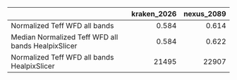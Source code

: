 |                                                    |   kraken_2026 |   nexus_2089 |
|:---------------------------------------------------|--------------:|-------------:|
| Normalized Teff WFD all bands                      |         0.584 |        0.614 |
| Median Normalized Teff WFD all bands HealpixSlicer |         0.584 |        0.622 |
| Normalized Teff WFD all bands HealpixSlicer        |     21495     |    22907     |
